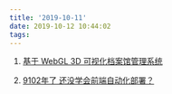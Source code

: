 ```yaml
---
title: '2019-10-11'
date: 2019-10-12 10:44:02
tags:
---
```


1. [基于 WebGL 3D 可视化档案馆管理系统](https://juejin.im/post/5d9fe1cb518825358b2214d0)

2. [9102年了 还没学会前端自动化部署？](https://juejin.im/post/5d9fee456fb9a04e3348c5ad)